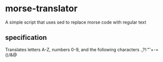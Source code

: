 # morse-translator
A simple script that uses sed to replace morse code with regular text

## specification
Translates letters A-Z, numbers 0-9, and the following characters .,?!:"'+-=()/&@


